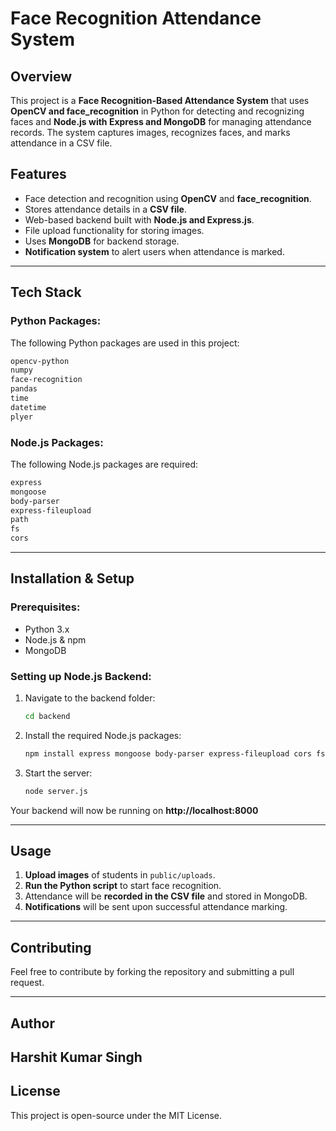 # Face Recognition Attendance System

## Overview
This project is a **Face Recognition-Based Attendance System** that uses **OpenCV and face_recognition** in Python for detecting and recognizing faces and **Node.js with Express and MongoDB** for managing attendance records. The system captures images, recognizes faces, and marks attendance in a CSV file.

## Features
- Face detection and recognition using **OpenCV** and **face_recognition**.
- Stores attendance details in a **CSV file**.
- Web-based backend built with **Node.js and Express.js**.
- File upload functionality for storing images.
- Uses **MongoDB** for backend storage.
- **Notification system** to alert users when attendance is marked.

---

## Tech Stack
### Python Packages:
The following Python packages are used in this project:
```txt
opencv-python
numpy
face-recognition
pandas
time
datetime
plyer
```

### Node.js Packages:
The following Node.js packages are required:
```txt
express
mongoose
body-parser
express-fileupload
path
fs
cors
```

---

## Installation & Setup

### Prerequisites:
- Python 3.x
- Node.js & npm
- MongoDB


### Setting up Node.js Backend:
1. Navigate to the backend folder:
   ```sh
   cd backend
   ```
2. Install the required Node.js packages:
   ```sh
   npm install express mongoose body-parser express-fileupload cors fs path
   ```
3. Start the server:
   ```sh
   node server.js
   ```

Your backend will now be running on **http://localhost:8000**

---

## Usage
1. **Upload images** of students in `public/uploads`.
2. **Run the Python script** to start face recognition.
3. Attendance will be **recorded in the CSV file** and stored in MongoDB.
4. **Notifications** will be sent upon successful attendance marking.

---

## Contributing
Feel free to contribute by forking the repository and submitting a pull request.

---
## Author
Harshit Kumar Singh
---

## License
This project is open-source under the MIT License.


